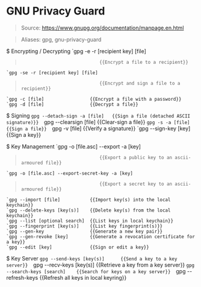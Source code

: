 # GNU Privacy Guard

> Source: https://www.gnupg.org/documentation/manpage.en.html

> Aliases: gpg, gnu-privacy-guard

$ Encrypting / Decrypting
    `gpg -e -r [recipient key] [file]
>                                  {{Encrypt a file to a recipient}} 
    `gpg -se -r [recipient key] [file]
>                                  {{Encrypt and sign a file to a recipient}} 
    `gpg -c [file]                 {{Encrypt a file with a password}} 
    `gpg -d [file]                 {{Decrypt a file}} 

$ Signing
    `gpg --detach-sign -a [file]   {{Sign a file (detached ASCII signature)}} 
    `gpg --clearsign [file]        {{Clear-sign a file}} 
    `gpg -s -a [file]              {{Sign a file}} 
    `gpg -v [file]                 {{Verify a signature}} 
    `gpg --sign-key [key]          {{Sign a key}} 

$ Key Management
    `gpg -o [file.asc] --export -a [key]
>                                  {{Export a public key to an ascii-armoured file}} 
    `gpg -o [file.asc] --export-secret-key -a [key]
>                                  {{Export a secret key to an ascii-armoured file}} 
    `gpg --import [file]           {{Import key(s) into the local keychain}} 
    `gpg --delete-keys [key(s)]    {{Delete key(s) from the local keychain}} 
    `gpg --list [optional search]  {{List keys in local keychain}} 
    `gpg --fingerprint [key(s)]    {{List key fingerprint(s)}} 
    `gpg --gen-key                 {{Generate a new key pair}} 
    `gpg --gen-revoke [key]        {{Generate a revocation certificate for a key}} 
    `gpg --edit [key]              {{Sign or edit a key}} 

$ Key Server
    `gpg --send-keys [key(s)]      {{Send a key to a key server}} 
    `gpg --recv-keys [key(s)]      {{Retrieve a key from a key server}} 
    `gpg --search-keys [search]    {{Search for keys on a key server}} 
    `gpg --refresh-keys            {{Refresh all keys in local keyring}} 

